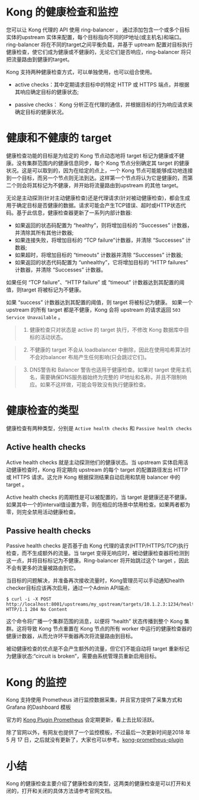# Kong 的健康检查和监控

您可以让 Kong 代理的 API 使用 ring-balancer ， 通过添加包含一个或多个目标实体的upstream 实体来配置，每个目标指向不同的IP地址(或主机名)和端口。ring-balancer 将在不同的target之间平衡负载，并基于 uptream 配置对目标执行健康检查，使它们成为健康或不健康的，无论它们是否响应，ring-balancer 将只把流量路由到健康的target。


Kong 支持两种健康检查方式，可以单独使用，也可以组合使用。

* active checks：其中定期请求目标中的特定 HTTP 或 HTTPS 端点，并根据其响应确定目标的健康状态;

* passive checks： Kong 分析正在代理的通信，并根据目标的行为响应请求来确定目标的健康状况。


# 健康和不健康的 target

健康检查功能的目标是为给定的 Kong 节点动态地将 target 标记为健康或不健康。没有集群范围内的健康信息同步，每个 Kong 节点分别确定其 target 的健康状况。这是可以取到的，因为在给定的点上，一个 Kong 节点可能能够成功地连接到一个目标，而另一个节点则无法到达。这样第一个节点将认为它是健康的，而第二个则会将其标记为不健康，并开始将流量路由到upstream 的其他 target。

无论是主动探测(针对主动健康检查)还是代理请求(针对被动健康检查)，都会生成用于确定目标是否健康的数据。请求可能会产生TCP错误、超时或HTTP状态代码。基于此信息，健康检查器更新了一系列内部计数器:

* 如果返回的状态码配置为 “healthy”，则将增加目标的 “Successes” 计数器，并清除其所有其他计数器;
* 如果连接失败，将增加目标的 “TCP failure”计数器，并清除 “Successes” 计数器;
* 如果超时，将增加目标的 “timeouts” 计数器并清除 “Successes” 计数器;
* 如果返回的状态代码配置为 “unhealthy”，它将增加目标的 “HTTP failures” 计数器，并清除 “Successes” 计数器。

如果任何 “TCP failure”、“HTTP failure” 或 “timeout” 计数器达到其配置的阈值，则target 将被标记为不健康。

如果 “success” 计数器达到其配置的阈值，则 target 将被标记为健康。
如果一个 upstream 的所有 target 都是不健康，Kong 会将 upstream 的请求返回 `503 Service Unavailable` 。

> 1. 健康检查只对状态是 active 的 target 执行，不修改 Kong 数据库中目标的活动状态。

> 2. 不健康的 target 不会从 loadbalancer 中删除，因此在使用哈希算法时不会对balancer 布局产生任何影响(只会跳过它们)。

> 3. DNS警告和 Balancer 警告也适用于健康检查。如果对 target 使用主机名，需要确保DNS服务器始终为完整的 IP地址和名称，并且不限制响应。如果不这样做，可能会导致没有执行健康检查。


# 健康检查的类型

健康检查有两种类型，分别是 `Active health checks` 和 `Passive health checks`

## Active health checks

Active health checks 就是主动探测他们的健康状态。当 upstream 实体启用活动健康检查时，Kong 将定期向 upstream 的每个 target 的配置路径发出 HTTP 或 HTTPS 请求。这允许 Kong 根据探测结果自动启用和禁用 balancer 中的 target 。

Active health checks 的周期性是可以被配置的，当 target 是健康还是不健康。如果其中一个的interval值设置为零，则在相应的场景中禁用检查。如果两者都为零，则完全禁用活动健康检查。

## Passive health checks

Passive health checks 是否基于由 Kong 代理的请求(HTTP/HTTPS/TCP)执行检查，而不生成额外的流量。当 target 变得无响应时，被动健康检查器将检测到这一点，并将目标标记为不健康。Ring-balancer 将开始跳过这个 target ，因此不会有更多的流量被路由到它。


当目标的问题解决，并准备再次接收流量时，Kong管理员可以手动通知health checker目标应该再次启用，通过一个Admin API端点:

```
$ curl -i -X POST http://localhost:8001/upstreams/my_upstream/targets/10.1.2.3:1234/healthy
HTTP/1.1 204 No Content
```

这个命令将广播一个集群范围的消息，以便将 “health” 状态传播到整个 Kong 集群。这将导致 Kong 节点重置在 Kong 节点的所有 worker 中运行的健康检查器的健康计数器，从而允许环平衡器再次将流量路由到目标。

被动健康检查的优点是不会产生额外的流量，但它们不能自动将 target 重新标记为健康状态:“circuit is broken”，需要由系统管理员重新启用目标。

# Kong 的监控

Kong 支持使用 Prometheus 进行监控数据采集，并且官方提供了采集方式和 Grafana 的Dashboard 模板

官方的 [Kong Plugin Prometheus](https://github.com/Kong/kong-plugin-prometheus) 会定期更新，看上去比较活跃。

除了官网以外，有网友也提供了一个监控模板，不过最后一次更新时间是2018 年 5 月 17 日，之后就没有更新了，大家也可以参考。[kong-prometheus-plugin](https://github.com/yciabaud/kong-plugin-prometheus)

# 小结

Kong 的健康检查主要介绍了健康检查的类型，这两类的健康检查是可以打开和关闭的，打开和关闭的具体方法请参考官网文档。
